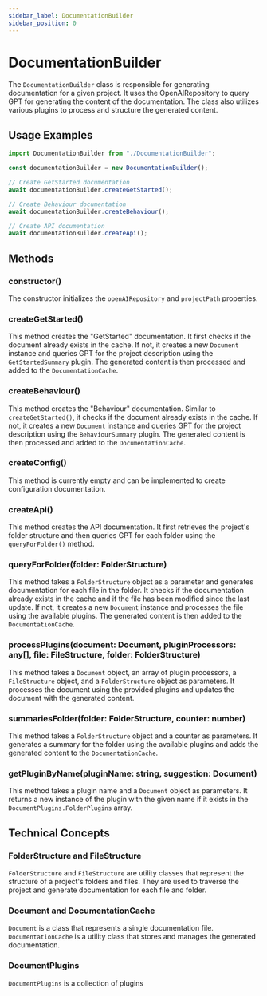 ```yaml
---
sidebar_label: DocumentationBuilder
sidebar_position: 0
---
```

# DocumentationBuilder

The `DocumentationBuilder` class is responsible for generating documentation for a given project. It uses the OpenAIRepository to query GPT for generating the content of the documentation. The class also utilizes various plugins to process and structure the generated content.

## Usage Examples

```javascript
import DocumentationBuilder from "./DocumentationBuilder";

const documentationBuilder = new DocumentationBuilder();

// Create GetStarted documentation
await documentationBuilder.createGetStarted();

// Create Behaviour documentation
await documentationBuilder.createBehaviour();

// Create API documentation
await documentationBuilder.createApi();
```

## Methods

### constructor()

The constructor initializes the `openAIRepository` and `projectPath` properties.

### createGetStarted()

This method creates the "GetStarted" documentation. It first checks if the document already exists in the cache. If not, it creates a new `Document` instance and queries GPT for the project description using the `GetStartedSummary` plugin. The generated content is then processed and added to the `DocumentationCache`.

### createBehaviour()

This method creates the "Behaviour" documentation. Similar to `createGetStarted()`, it checks if the document already exists in the cache. If not, it creates a new `Document` instance and queries GPT for the project description using the `BehaviourSummary` plugin. The generated content is then processed and added to the `DocumentationCache`.

### createConfig()

This method is currently empty and can be implemented to create configuration documentation.

### createApi()

This method creates the API documentation. It first retrieves the project's folder structure and then queries GPT for each folder using the `queryForFolder()` method.

### queryForFolder(folder: FolderStructure)

This method takes a `FolderStructure` object as a parameter and generates documentation for each file in the folder. It checks if the documentation already exists in the cache and if the file has been modified since the last update. If not, it creates a new `Document` instance and processes the file using the available plugins. The generated content is then added to the `DocumentationCache`.

### processPlugins(document: Document, pluginProcessors: any[], file: FileStructure, folder: FolderStructure)

This method takes a `Document` object, an array of plugin processors, a `FileStructure` object, and a `FolderStructure` object as parameters. It processes the document using the provided plugins and updates the document with the generated content.

### summariesFolder(folder: FolderStructure, counter: number)

This method takes a `FolderStructure` object and a counter as parameters. It generates a summary for the folder using the available plugins and adds the generated content to the `DocumentationCache`.

### getPluginByName(pluginName: string, suggestion: Document)

This method takes a plugin name and a `Document` object as parameters. It returns a new instance of the plugin with the given name if it exists in the `DocumentPlugins.FolderPlugins` array.

## Technical Concepts

### FolderStructure and FileStructure

`FolderStructure` and `FileStructure` are utility classes that represent the structure of a project's folders and files. They are used to traverse the project and generate documentation for each file and folder.

### Document and DocumentationCache

`Document` is a class that represents a single documentation file. `DocumentationCache` is a utility class that stores and manages the generated documentation.

### DocumentPlugins

`DocumentPlugins` is a collection of plugins